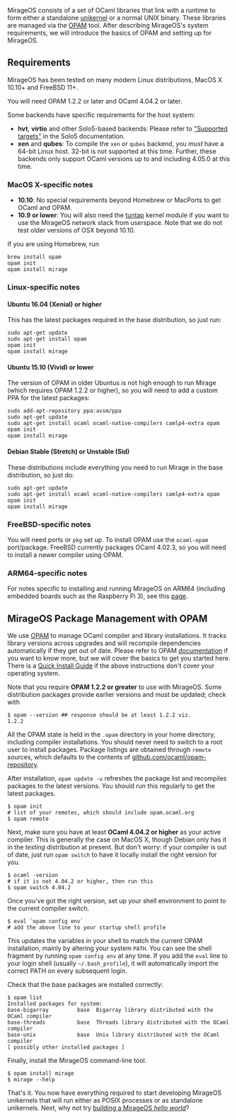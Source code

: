 MirageOS consists of a set of OCaml libraries that link with a runtime to form either a standalone [unikernel](https://en.wikipedia.org/wiki/Unikernel) or a normal UNIX binary. These libraries are managed via the [OPAM](https://opam.ocaml.org) tool. After describing MirageOS's system requirements, we will introduce the basics of OPAM and setting up for MirageOS.

## Requirements

MirageOS has been tested on many modern Linux distributions, MacOS X 10.10+ and FreeBSD 11+.

You will need OPAM 1.2.2 or later and OCaml 4.04.2 or later.

Some backends have specific requirements for the host system:

* __hvt__, __virtio__ and other Solo5-based backends: Please refer to ["Supported targets"](https://github.com/Solo5/solo5/blob/v0.4.0/docs/building.md#supported-targets) in the Solo5 documentation.
* __xen__ and __qubes__: To compile the `xen` or `qubes` backend, you *must* have a 64-bit Linux host. 32-bit is not supported at this time. Further, these backends only support OCaml versions up to and including 4.05.0 at this time.

### MacOS X-specific notes

* __10.10__: No special requirements beyond Homebrew or MacPorts to get OCaml and OPAM.
* __10.9 or lower__: You will also need the [tuntap](http://tuntaposx.sourceforge.net/) kernel module if you want to use the MirageOS network stack from userspace.  Note that we do not test older versions of OSX beyond 10.10.

If you are using Homebrew, run

    brew install opam
    opam init
    opam install mirage

### Linux-specific notes

#### Ubuntu 16.04 (Xenial) or higher

This has the latest packages required in the base distribution, so just run:

    sudo apt-get update
    sudo apt-get install opam
    opam init
    opam install mirage

#### Ubuntu 15.10 (Vivid) or lower

The version of OPAM in older Ubuntus is not high enough to run Mirage (which requires OPAM 1.2.2 or higher), so you will need to add a custom PPA for the latest packages:

    sudo add-apt-repository ppa:avsm/ppa
    sudo apt-get update
    sudo apt-get install ocaml ocaml-native-compilers camlp4-extra opam
    opam init
    opam install mirage

#### Debian Stable (Stretch) or Unstable (Sid)

These distributions include everything you need to run Mirage in the base distribution, so just do:

    sudo apt-get update
    sudo apt-get install ocaml ocaml-native-compilers camlp4-extra opam
    opam init
    opam install mirage

### FreeBSD-specific notes

You will need ports or `pkg` set up. To install OPAM use the `ocaml-opam` port/package. FreeBSD currently packages OCaml 4.02.3, so you will need to install a newer compiler using OPAM.

### ARM64-specific notes

For notes specific to installing and running MirageOS on ARM64 (including embedded boards such as the Raspberry Pi 3), see this [page](/wiki/arm64).

## MirageOS Package Management with OPAM

We use [OPAM](https://opam.ocaml.org) to manage OCaml compiler and library installations. It tracks library versions across upgrades and will recompile dependencies automatically if they get out of date. Please refer to OPAM [documentation](https://opam.ocaml.org) if you want to know more, but we will cover the basics to get you started here. There is a [Quick Install Guide](http://opam.ocaml.org/doc/Install.html) if the above instructions don't cover your operating system.

Note that you require **OPAM 1.2.2 or greater** to use with MirageOS. Some distribution packages provide earlier versions and must be updated; check with

    $ opam --version ## response should be at least 1.2.2 viz.
    1.2.2

All the OPAM state is held in the `.opam` directory in your home directory, including compiler installations. You should never need to switch to a root user to install packages. Package listings are obtained through `remote` sources, which defaults to the contents of [github.com/ocaml/opam-repository](https://github.com/ocaml/opam-repository).

After installation, `opam update -u` refreshes the package list and recompiles packages to the latest versions.  You should run this regularly to get the latest packages.

    $ opam init
    # list of your remotes, which should include opam.ocaml.org
    $ opam remote

Next, make sure you have at least **OCaml 4.04.2 or higher** as your active compiler. This is generally the case on MacOS X, though Debian only has it in the *testing* distribution at present. But don't worry: if your compiler is out of date, just run `opam switch` to have it locally install the right version for you.

    $ ocaml -version
    # if it is not 4.04.2 or higher, then run this
    $ opam switch 4.04.2

Once you've got the right version, set up your shell environment to point to the current compiler switch.

    $ eval `opam config env`
    # add the above line to your startup shell profile

This updates the variables in your shell to match the current OPAM installation, mainly by altering your system `PATH`. You can see the shell fragment by running `opam config env` at any time. If you add the `eval` line to your login shell (usually `~/.bash_profile`), it will automatically import the correct PATH on every subsequent login.

Check that the base packages are installed correctly:

    $ opam list
    Installed packages for system:
    base-bigarray         base  Bigarray library distributed with the OCaml compiler
    base-threads          base  Threads library distributed with the OCaml compiler
    base-unix             base  Unix library distributed with the OCaml compiler
    [ possibly other installed packages ]

Finally, install the MirageOS command-line tool.

    $ opam install mirage
    $ mirage --help

That's it. You now have everything required to start developing MirageOS unikernels that will run either as POSIX processes or as standalone unikernels. Next, why not try [building a MirageOS *hello world*](/wiki/hello-world)?
